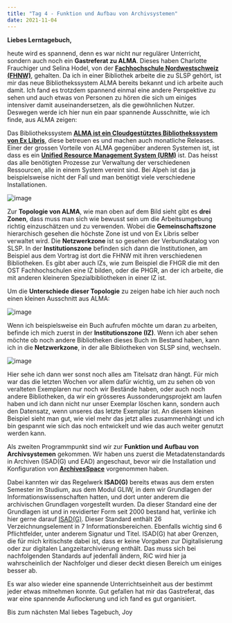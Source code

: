 ```yaml
---
title: "Tag 4 - Funktion und Aufbau von Archivsystemen"
date: 2021-11-04
---
```


**Liebes Lerntagebuch,**

heute wird es spannend, denn es war nicht nur regulärer Unterricht, sondern auch noch ein **Gastreferat zu ALMA**. Dieses haben Charlotte Frauchiger und Selina Hodel, von der [**Fachhochschule Nordwestschweiz (FHNW)**](https://www.fhnw.ch/de/die-fhnw/bibliotheken), gehalten. Da ich in einer Bibliothek arbeite die zu SLSP gehört, ist mir das neue Bibliothekssystem ALMA bereits bekannt und ich arbeite auch damit. Ich fand es trotzdem spannend einmal eine andere Perspektive zu sehen und auch etwas von Personen zu hören die sich um einiges intensiver damit auseinandersetzen, als die gewöhnlichen Nutzer. Deswegen werde ich hier nun ein paar spannende Ausschnitte, wie ich finde, aus ALMA zeigen:

Das Bibliothekssystem [**ALMA ist ein Cloudgestütztes Bibliothekssystem von Ex Libris**](https://exlibrisgroup.com/de/produkte/alma-cloudgestuetzte-bibliotheksplattform/), diese betreuen es und machen auch monatliche Releases.
Einer der grossen Vorteile von ALMA gegenüber anderen Systemen ist, ist dass es ein [**Unified Resource Management System (URM)**](https://knowledge.exlibrisgroup.com/Alma/Product_Documentation/010Alma_Online_Help_(English)/010Getting_Started/010Alma_Introduction/020The_URM_Vision) ist. Das heisst das alle benötigten Prozesse zur Verwaltung der verschiedenen Ressourcen, alle in einem System vereint sind. Bei Alpeh ist das ja beispielsweise nicht der Fall und man benötigt viele verschiedene Installationen.

 ![image](https://user-images.githubusercontent.com/90834675/151672332-823701f9-0436-44df-8254-c0f2b285c8a7.png)


Zur **Topologie von ALMA**, wie man oben auf dem Bild sieht gibt es **drei Zonen**, dass muss man sich wie bewusst sein um die Arbeitsumgebung richtig einzuschätzen und zu verwenden. Wobei die **Gemeinschaftszone** hierarchisch gesehen die höchste Zone ist und von Ex Libris selber verwaltet wird. Die **Netzwerkzone** ist so gesehen der Verbundkatalog von SLSP. In der **Institutionszone** befinden sich dann die Institutionen, am Beispiel aus dem Vortrag ist dort die FHNW mit ihren verschiedenen Bibliotheken. Es gibt aber auch IZs, wie zum Beispiel die FHGR die mit den OST Fachhochschulen eine IZ bilden, oder die PHGR, an der ich arbeite, die mit anderen kleineren Spezialbibliotheken in einer IZ ist.

Um die **Unterschiede dieser Topologie** zu zeigen habe ich hier auch noch einen kleinen Ausschnitt aus ALMA:
 
![image](https://user-images.githubusercontent.com/90834675/151672383-fc7848c0-5a35-4819-aa94-efb4aaea9b35.png)

 
Wenn ich beispielsweise ein Buch aufrufen möchte um daran zu arbeiten, befinde ich mich zuerst in der **Institutionszone (IZ)**. Wenn ich aber sehen möchte ob noch andere Bibliotheken dieses Buch im Bestand haben, kann ich in die **Netzwerkzone**, in der alle Bibliotheken von SLSP sind, wechseln.

![image](https://user-images.githubusercontent.com/90834675/151672413-350cfb6e-2c11-4487-bd4a-c8a442290a44.png)


Hier sehe ich dann wer sonst noch alles am Titelsatz dran hängt. Für mich war das die letzten Wochen vor allem dafür wichtig, um zu sehen ob von veralteten Exemplaren nur noch wir Bestände haben, oder auch noch andere Bibliotheken, da wir ein grösseres Aussonderungsprojekt am laufen haben und ich dann nicht nur unser Exemplar löschen kann, sondern auch den Datensatz, wenn unseres das letzte Exemplar ist. 
An diesem kleinen Beispiel sieht man gut, wie viel mehr das jetzt alles zusammenhängt und ich bin gespannt wie sich das noch entwickelt und wie das auch weiter genutzt werden kann.


Als zweiten Programmpunkt sind wir zur **Funktion und Aufbau von Archivsystemen** gekommen. Wir haben uns zuerst die Metadatenstandards in Archiven (ISAD(G) und EAD) angeschaut, bevor wir die Installation und Konfiguration von [**ArchivesSpace**](https://archivesspace.org/) vorgenommen haben. 

Dabei kannten wir das Regelwerk **ISAD(G)** bereits etwas aus dem ersten Semester im Studium, aus dem Modul GLIW, in dem wir Grundlagen der Informationswissenschaften hatten, und dort unter anderem die archivischen Grundlagen vorgestellt wurden. Da dieser Standard eine der Grundlagen ist und in revidierter Form seit 2000 bestand hat, verlinke ich hier gerne darauf [ISAD(G)](https://de.wikipedia.org/wiki/ISAD(G)). Dieser Standard enthält 26 Verzeichnungselement in 7 Informationsbereichen. Ebenfalls wichtig sind 6 Pflichtfelder, unter anderem Signatur und Titel. ISAD(G) hat aber Grenzen, die für mich kritischste dabei ist, dass er keine Vorgaben zur Digitalisierung oder zur digitalen Langzeitarchivierung enthält. Das muss sich bei nachfolgenden Standards auf jedenfall ändern, RiC wird hier ja wahrscheinlich der Nachfolger und dieser deckt diesen Bereich um einiges besser ab.

Es war also wieder eine spannende Unterrichtseinheit aus der bestimmt jeder etwas mitnehmen konnte. Gut gefallen hat mir das Gastreferat, das war eine spannende Auflockerung und ich fand es gut organisiert.

Bis zum nächsten Mal liebes Tagebuch,
Joy
